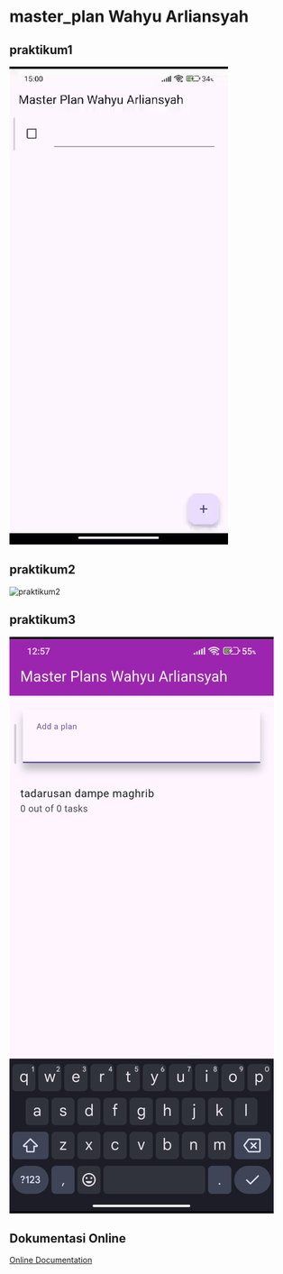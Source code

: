 # master_plan Wahyu Arliansyah

## praktikum1

![praktikum1](images/gif1.gif)

## praktikum2

![praktikum2](images/gif2-new.gif.gif)

## praktikum3

![praktikum3](images/gif3.gif)

## Dokumentasi Online

[Online Documentation](https://docs.google.com/document/d/1fqgf0I2_oP2QossNNb0qowTtPH49o-Jo/edit?usp=sharing&ouid=112537280694647639784&rtpof=true&sd=true)
